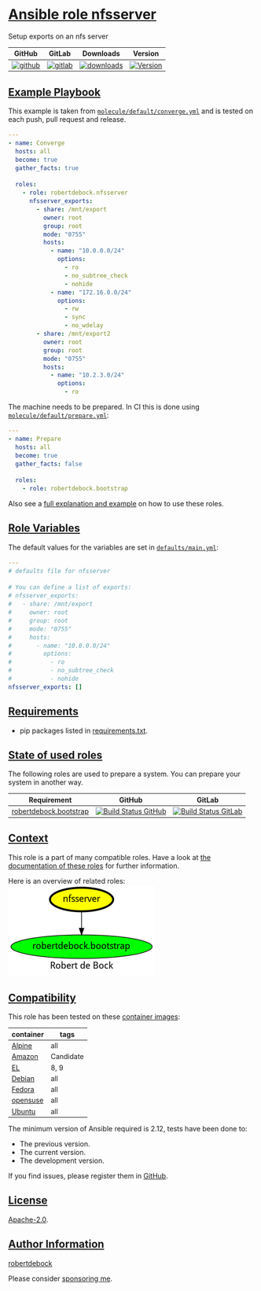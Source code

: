 # [Ansible role nfsserver](#nfsserver)

Setup exports on an nfs server

|GitHub|GitLab|Downloads|Version|
|------|------|---------|-------|
|[![github](https://github.com/robertdebock/ansible-role-nfsserver/workflows/Ansible%20Molecule/badge.svg)](https://github.com/robertdebock/ansible-role-nfsserver/actions)|[![gitlab](https://gitlab.com/robertdebock-iac/ansible-role-nfsserver/badges/master/pipeline.svg)](https://gitlab.com/robertdebock-iac/ansible-role-nfsserver)|[![downloads](https://img.shields.io/ansible/role/d/robertdebock/nfsserver)](https://galaxy.ansible.com/robertdebock/nfsserver)|[![Version](https://img.shields.io/github/release/robertdebock/ansible-role-nfsserver.svg)](https://github.com/robertdebock/ansible-role-nfsserver/releases/)|

## [Example Playbook](#example-playbook)

This example is taken from [`molecule/default/converge.yml`](https://github.com/robertdebock/ansible-role-nfsserver/blob/master/molecule/default/converge.yml) and is tested on each push, pull request and release.

```yaml
---
- name: Converge
  hosts: all
  become: true
  gather_facts: true

  roles:
    - role: robertdebock.nfsserver
      nfsserver_exports:
        - share: /mnt/export
          owner: root
          group: root
          mode: "0755"
          hosts:
            - name: "10.0.0.0/24"
              options:
                - ro
                - no_subtree_check
                - nohide
            - name: "172.16.0.0/24"
              options:
                - rw
                - sync
                - no_wdelay
        - share: /mnt/export2
          owner: root
          group: root
          mode: "0755"
          hosts:
            - name: "10.2.3.0/24"
              options:
                - ro
```

The machine needs to be prepared. In CI this is done using [`molecule/default/prepare.yml`](https://github.com/robertdebock/ansible-role-nfsserver/blob/master/molecule/default/prepare.yml):

```yaml
---
- name: Prepare
  hosts: all
  become: true
  gather_facts: false

  roles:
    - role: robertdebock.bootstrap
```

Also see a [full explanation and example](https://robertdebock.nl/how-to-use-these-roles.html) on how to use these roles.

## [Role Variables](#role-variables)

The default values for the variables are set in [`defaults/main.yml`](https://github.com/robertdebock/ansible-role-nfsserver/blob/master/defaults/main.yml):

```yaml
---
# defaults file for nfsserver

# You can define a list of exports:
# nfsserver_exports:
#   - share: /mnt/export
#     owner: root
#     group: root
#     mode: "0755"
#     hosts:
#       - name: "10.0.0.0/24"
#         options:
#           - ro
#           - no_subtree_check
#           - nohide
nfsserver_exports: []
```

## [Requirements](#requirements)

- pip packages listed in [requirements.txt](https://github.com/robertdebock/ansible-role-nfsserver/blob/master/requirements.txt).

## [State of used roles](#state-of-used-roles)

The following roles are used to prepare a system. You can prepare your system in another way.

| Requirement | GitHub | GitLab |
|-------------|--------|--------|
|[robertdebock.bootstrap](https://galaxy.ansible.com/robertdebock/bootstrap)|[![Build Status GitHub](https://github.com/robertdebock/ansible-role-bootstrap/workflows/Ansible%20Molecule/badge.svg)](https://github.com/robertdebock/ansible-role-bootstrap/actions)|[![Build Status GitLab](https://gitlab.com/robertdebock-iac/ansible-role-bootstrap/badges/master/pipeline.svg)](https://gitlab.com/robertdebock-iac/ansible-role-bootstrap)|

## [Context](#context)

This role is a part of many compatible roles. Have a look at [the documentation of these roles](https://robertdebock.nl/) for further information.

Here is an overview of related roles:
![dependencies](https://raw.githubusercontent.com/robertdebock/ansible-role-nfsserver/png/requirements.png "Dependencies")

## [Compatibility](#compatibility)

This role has been tested on these [container images](https://hub.docker.com/u/robertdebock):

|container|tags|
|---------|----|
|[Alpine](https://hub.docker.com/r/robertdebock/alpine)|all|
|[Amazon](https://hub.docker.com/r/robertdebock/amazonlinux)|Candidate|
|[EL](https://hub.docker.com/r/robertdebock/enterpriselinux)|8, 9|
|[Debian](https://hub.docker.com/r/robertdebock/debian)|all|
|[Fedora](https://hub.docker.com/r/robertdebock/fedora)|all|
|[opensuse](https://hub.docker.com/r/robertdebock/opensuse)|all|
|[Ubuntu](https://hub.docker.com/r/robertdebock/ubuntu)|all|

The minimum version of Ansible required is 2.12, tests have been done to:

- The previous version.
- The current version.
- The development version.

If you find issues, please register them in [GitHub](https://github.com/robertdebock/ansible-role-nfsserver/issues).

## [License](#license)

[Apache-2.0](https://github.com/robertdebock/ansible-role-nfsserver/blob/master/LICENSE).

## [Author Information](#author-information)

[robertdebock](https://robertdebock.nl/)

Please consider [sponsoring me](https://github.com/sponsors/robertdebock).
